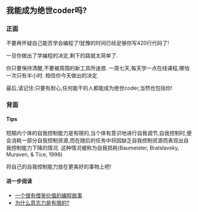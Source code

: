 ## 我能成为绝世coder吗?

### 正面

不要再怀疑自己能否学会编程了!犹豫的时间已经足够你写420行代码了!

一旦你做出了学编程的决定,剩下的路就太简单了. 

你只要保持清醒,不要被周围的新工具所迷惑. 一周七天,每天学一点在线课程,哪怕一次只有半小时. 相信你今天做出的决定. 

最后,请记住:只要有耐心,任何能干的人都能成为绝世coder,当然也包括你!

### 背面

#### Tips

短期内个体的自我控制能力是有限的,当个体有意识地进行自我调节,自我控制时,便会消耗一部分自我控制资源,而在随后的任务中将因缺乏自我控制资源而表现出自我控制能力下降的情况. 这种情况被称为自我损耗(Baumeister, Bratslavsky, Muraven, & Tice, 1998)

将自己的自我控制能力放在更美好的事物上吧!

#### 进一步阅读

- [一个很有借鉴价值的编程故事][1]
- [为什么意志力是有限的?][2]

[1]:	http://blog.jobbole.com/80588/
[2]:	http://www.zhihu.com/question/25074132